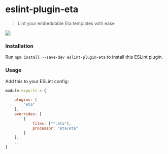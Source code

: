 # eslint-plugin-eta

> Lint your embeddable Eta templates with ease

<img src="https://img.shields.io/coveralls/github/eta-dev/eslint-plugin-eta?style=plastic" />

### Installation
Run `npm install --save-dev eslint-plugin-eta` to install this ESLint plugin.

### Usage
Add this to your ESLint config:
```javascript
module.exports = {
    ...
    plugins: [
        "eta"
    ],
    overrides: [
        {
            files: ["*.eta"],
            processor: "eta/eta"
        }
    ],
    ...
}
```